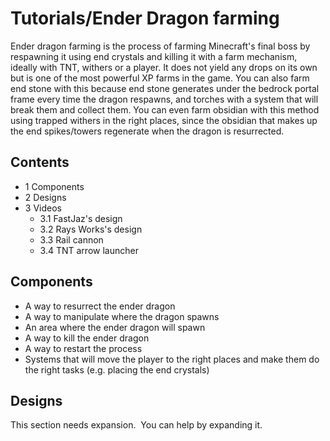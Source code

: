 # Tutorials/Ender Dragon farming
Ender dragon farming is the process of farming Minecraft's final boss by respawning it using end crystals and killing it with a farm mechanism, ideally with TNT, withers or a player. It does not yield any drops on its own but is one of the most powerful XP farms in the game. You can also farm end stone with this because end stone generates under the bedrock portal frame every time the dragon respawns, and torches with a system that will break them and collect them. You can even farm obsidian with this method using trapped withers in the right places, since the obsidian that makes up the end spikes/towers regenerate when the dragon is resurrected.

## Contents
- 1 Components
- 2 Designs
- 3 Videos
	- 3.1 FastJaz's design
	- 3.2 Rays Works's design
	- 3.3 Rail cannon
	- 3.4 TNT arrow launcher

## Components
- A way to resurrect the ender dragon
- A way to manipulate where the dragon spawns
- An area where the ender dragon will spawn
- A way to kill the ender dragon
- A way to restart the process
- Systems that will move the player to the right places and make them do the right tasks (e.g. placing the end crystals)

## Designs

  

This section needs expansion. 
You can help by expanding it.


